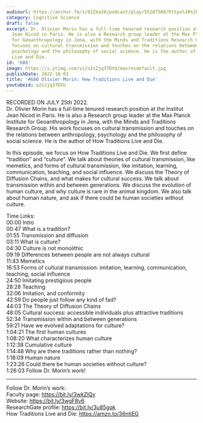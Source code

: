 ```yaml
---
audiourl: https://anchor.fm/s/822ba20/podcast/play/55287588/https%3A%2F%2Fd3ctxlq1ktw2nl.cloudfront.net%2Fstaging%2F2022-6-25%2F0c0db731-ba34-1df8-ccfb-694bc4950420.m4a
category: Cognitive Science
draft: false
excerpt: Dr. Olivier Morin has a full-time tenured research position at the Institut
  Jean Nicod in Paris. He is also a Research group leader at the Max Planck Institute
  for Geoanthropology in Jena, with the Minds and Traditions Research Group. His work
  focuses on cultural transmission and touches on the relations between anthropology,
  psychology and the philosophy of social science. He is the author of How Traditions
  Live and Die.
id: '686'
image: https://i.ytimg.com/vi/o2s2jq37DtU/maxresdefault.jpg
publishDate: 2022-10-03
title: '#686 Olivier Morin: How Traditions Live and Die'
youtubeid: o2s2jq37DtU
---
```

<div class="timelinks">

RECORDED ON JULY 25th 2022.  
Dr. Olivier Morin has a full-time tenured research position at the Institut Jean Nicod in Paris. He is also a Research group leader at the Max Planck Institute for Geoanthropology in Jena, with the Minds and Traditions Research Group. His work focuses on cultural transmission and touches on the relations between anthropology, psychology and the philosophy of social science. He is the author of How Traditions Live and Die.

In this episode, we focus on How Traditions Live and Die. We first define “tradition” and “culture”. We talk about theories of cultural transmission, like memetics, and forms of cultural transmission, like imitation, learning, communication, teaching, and social influence. We discuss the Theory of Diffusion Chains, and what makes for cultural success. We talk about transmission within and between generations. We discuss the evolution of human culture, and why culture is rare in the animal kingdom. We also talk about human nature, and ask if there could be human societies without culture.

Time Links:  
<time>00:00</time> Intro  
<time>00:47</time> What is a tradition?  
<time>01:55</time> Transmission and diffusion  
<time>03:11</time> What is culture?  
<time>04:30</time> Culture is not monolithic  
<time>09:19</time> Differences between people are not always cultural  
<time>11:43</time> Memetics  
<time>16:53</time> Forms of cultural transmission: imitation, learning, communication, teaching, social influence  
<time>24:50</time> Imitating prestigious people  
<time>28:28</time> Teaching  
<time>32:06</time> Imitation, and conformity  
<time>42:59</time> Do people just follow any kind of fad?  
<time>44:03</time> The Theory of Diffusion Chains  
<time>48:05</time> Cultural success: accessible individuals plus attractive traditions  
<time>52:34</time> Transmission within and between generations  
<time>59:21</time> Have we evolved adaptations for culture?  
<time>1:04:21</time> The first human cultures  
<time>1:08:20</time> What characterizes human culture  
<time>1:12:38</time> Cumulative culture  
<time>1:14:48</time> Why are there traditions rather than nothing?  
<time>1:18:09</time> Human nature  
<time>1:23:26</time> Could there be human societies without culture?  
<time>1:26:03</time> Follow Dr. Morin’s work!

---

Follow Dr. Morin’s work:  
Faculty page: https://bit.ly/3wkZlQv  
Website: https://bit.ly/3wgF8v6  
ResearchGate profile: https://bit.ly/3u85gqk  
How Traditions Live and Die: https://amzn.to/36ntiEG
</div>

